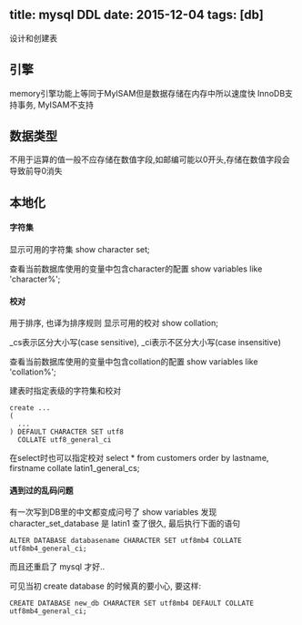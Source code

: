 ﻿title: mysql DDL
date: 2015-12-04
tags: [db]
---

设计和创建表

<!--more-->
## 引擎
memory引擎功能上等同于MyISAM但是数据存储在内存中所以速度快
InnoDB支持事务, MyISAM不支持

## 数据类型
不用于运算的值一般不应存储在数值字段,如邮编可能以0开头,存储在数值字段会导致前导0消失

## 本地化
#### 字符集
显示可用的字符集
show character set;

查看当前数据库使用的变量中包含character的配置
show variables like 'character%';

#### 校对
用于排序, 也译为排序规则
显示可用的校对
show collation;

_cs表示区分大小写(case sensitive),
_ci表示不区分大小写(case insensitive)

查看当前数据库使用的变量中包含collation的配置
show variables like 'collation%';

建表时指定表级的字符集和校对
```
create ...
(
  ...
) DEFAULT CHARACTER SET utf8
  COLLATE utf8_general_ci
```

在select时也可以指定校对
select * from customers order by lastname, firstname collate latin1_general_cs;

#### 遇到过的乱码问题
有一次写到DB里的中文都变成问号了
show variables 发现 character_set_database 是 latin1
查了很久, 最后执行下面的语句
```
ALTER DATABASE databasename CHARACTER SET utf8mb4 COLLATE utf8mb4_general_ci;
```
而且还重启了 mysql 才好..

可见当初 create database 的时候真的要小心,
要这样:
```
CREATE DATABASE new_db CHARACTER SET utf8mb4 DEFAULT COLLATE utf8mb4_general_ci;
```


